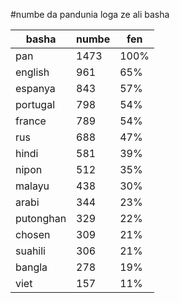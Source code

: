 #numbe da pandunia loga ze ali basha

| basha | numbe | fen |
|-------|-------|-----|
| pan | 1473 | 100% |
| english | 961 | 65% |
| espanya | 843 | 57% |
| portugal | 798 | 54% |
| france | 789 | 54% |
| rus | 688 | 47% |
| hindi | 581 | 39% |
| nipon | 512 | 35% |
| malayu | 438 | 30% |
| arabi | 344 | 23% |
| putonghan | 329 | 22% |
| chosen | 309 | 21% |
| suahili | 306 | 21% |
| bangla | 278 | 19% |
| viet | 157 | 11% |
